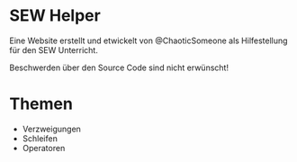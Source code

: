 # SEW Helper
Eine Website erstellt und etwickelt von @ChaoticSomeone als Hilfestellung für den SEW Unterricht.

Beschwerden über den Source Code sind nicht erwünscht!

# Themen
- Verzweigungen
- Schleifen
- Operatoren
